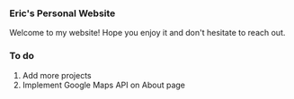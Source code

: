 ### Eric's Personal Website
Welcome to my website! Hope you enjoy it and don't hesitate to reach out.

### To do
1. Add more projects
2. Implement Google Maps API on About page